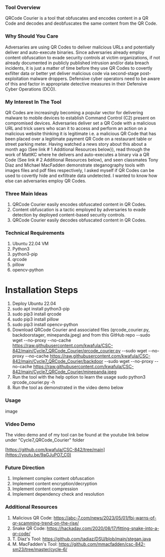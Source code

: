 ### Tool Overview
QRCode Courier is a tool that obfuscates and encodes content in a QR Code and decodes and deobfuscates the same content from the QR Code.

### Why Should You Care
Adversaries are using QR Codes to deliver malicious URLs and potentially deliver and auto-execute binaries. Since adversaries already employ content obfuscation to evade security controls at victim organizations, if not already documented in publicly published intrusion and/or data breach incidents, it is just a matter of time before they use QR Codes to covertly exfilter data or better yet deliver malicious code via second-stage post-exploitation malware droppers. Defensive cyber operators need to be aware of this and factor in appropriate detective measures in their Defensive Cyber Operations (DCO).

### My Interest In The Tool
QR Codes are increasingly becoming a popular vector for delivering malware to mobile devices to establish Command Control (C2) present on compromised devices. Adversaries deliver set a QR Code with a malicious URL and trick users who scan it to access and perform an action on a malicious website thinking it is legitimate i.e. a malicious QR Code that has been placed over a legitimate payment QR Code on a restaurant table or street parking meter. Having watched a news story about this about a month ago (See link # 1 Additional Resources below}), read through the work of MattKC where he delivers and auto-executes a binary via a QR Code (See link # 2 Additional Resources below), and seen classmates Tony Diaz and Michael MacFadden demonstrate steganography tools with images files and pdf files respectively, I asked myself if QR Codes can be used to covertly hide and exfiltrate data undetected. I wanted to know how else can adversaries employ QR Codes.

### Three Main Ideas
1) QRCode Courier easily encodes obfuscated content in QR Codes.
2) Content obfuscation is a tactic employed by adversaries to evade detection by deployed content-based security controls.
3) QRCode Courier easily decodes obfuscated content in QR Codes.

### Technical Requirements
1) Ubuntu 22.04 VM
2) Python3
3) python3-pip
4) qrcode
5) pillow
6) opencv-python
   
# Installation Steps
1) Deploy Ubuntu 22.04
2) sudo apt install python3-pip
3) sudo pip3 install qrcode
4) sudo pip3 install pillow
5) sudo pip3 install opencv-python
6) Download QRCode Courier and associated files (qrcode_courier.py, backdoorstager, minepanda.jpeg) and from this GitHub repo
 --sudo wget --no-proxy --no-cache https://raw.githubusercontent.com/kwafula/CSC-842/main/Cycle7_QRCode_Courier/qrcode_courier.py
 --sudo wget --no-proxy --no-cache https://raw.githubusercontent.com/kwafula/CSC-842/main/Cycle7_QRCode_Courier/backdoor
 --sudo wget --no-proxy --no-cache https://raw.githubusercontent.com/kwafula/CSC-842/main/Cycle7_QRCode_Courier/minepanda.jpeg
7) Run the tool with the help option to learn the usage sudo python3 qrcode_courier.py -h
8) Run the tool as demonstrated in the video demo below
   
### Usage
image

### Video Demo
The video demo and of my tool can be found at the youtube link below under "Cycle7_QRCode_Courier" folder

[https://github.com/kwafula/CSC-842/tree/main](https://youtu.be/9aGJuPO7_C0)

### Future Direction
1) Implement complex content obfuscation
2) Implement content encryption/decryption
3) Implement content compression
4) Implement dependency check and resolution
   
### Additional Resources
1) Malicious QR Code: https://abc-7.com/news/2023/05/01/fbi-warns-of-qr-scamming-trend-on-the-rise/
2) Snake QR Code: https://hackaday.com/2020/08/17/fitting-snake-into-a-qr-code/
3) T. Diaz's Tool: https://github.com/tadiaz/DSU/blob/main/stegan.java
4) M. MacFadden's Tool: https://github.com/mmacfadden/csc-842-sm23/tree/master/cycle-6/
